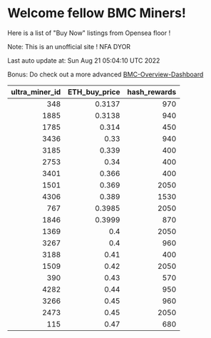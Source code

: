 # Welcome fellow BMC Miners!
Here is a list of "Buy Now" listings from Opensea floor !

Note: This is an unofficial site ! NFA DYOR

Last auto update at: Sun Aug 21 05:04:10 UTC 2022

Bonus: Do check out a more advanced [BMC-Overview-Dashboard](https://dune.com/defifunk/BMC-Overview-Dashboard)


|   ultra_miner_id |   ETH_buy_price |   hash_rewards |
|-----------------:|----------------:|---------------:|
|              348 |          0.3137 |            970 |
|             1885 |          0.3138 |            940 |
|             1785 |          0.314  |            450 |
|             3436 |          0.33   |            940 |
|             3185 |          0.339  |            400 |
|             2753 |          0.34   |            400 |
|             3401 |          0.366  |            400 |
|             1501 |          0.369  |           2050 |
|             4306 |          0.389  |           1530 |
|              767 |          0.3985 |           2050 |
|             1846 |          0.3999 |            870 |
|             1369 |          0.4    |           2050 |
|             3267 |          0.4    |            960 |
|             3188 |          0.41   |            400 |
|             1509 |          0.42   |           2050 |
|              390 |          0.43   |            570 |
|             4282 |          0.44   |            950 |
|             3266 |          0.45   |            960 |
|             2473 |          0.45   |           2050 |
|              115 |          0.47   |            680 |